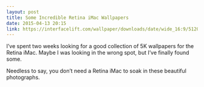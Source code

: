 ```yaml
---
layout: post
title: Some Incredible Retina iMac Wallpapers
date: 2015-04-13 20:15
link: https://interfacelift.com/wallpaper/downloads/date/wide_16:9/5120x2880/index1.html
---
```


I’ve spent two weeks looking for a good collection of 5K wallpapers for the Retina iMac. Maybe I was looking in the wrong spot, but I’ve finally found some.

Needless to say, you don’t need a Retina iMac to soak in these beautiful photographs. 